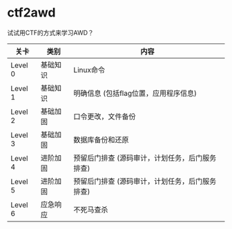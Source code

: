 # ctf2awd
试试用CTF的方式来学习AWD？

| 关卡     | 类别   | 内容                     |
|----------|--------|--------------------------|
| Level 0  | 基础知识 | Linux命令                |
| Level 1  | 基础知识 | 明确信息 (包括flag位置，应用程序信息) |
| Level 2  | 基础加固 | 口令更改，文件备份 |
| Level 3  | 基础加固 | 数据库备份和还原     |
| Level 4  | 进阶加固 | 预留后门排查 (源码审计，计划任务，后门服务排查) |
| Level 5  | 进阶加固 | 预留后门排查 (源码审计，计划任务，后门服务排查) |
| Level 6  | 应急响应 | 不死马查杀                 |
